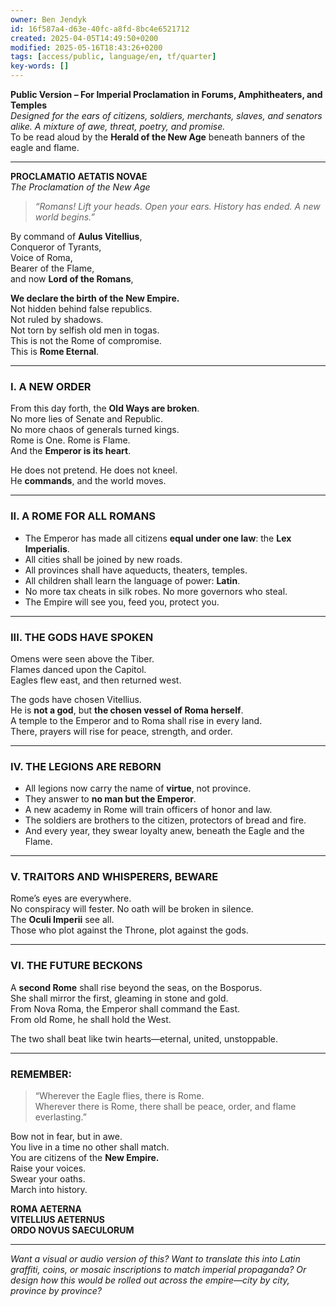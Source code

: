```yaml
---
owner: Ben Jendyk
id: 16f587a4-d63e-40fc-a8fd-8bc4e6521712
created: 2025-04-05T14:49:50+0200
modified: 2025-05-16T18:43:26+0200
tags: [access/public, language/en, tf/quarter]
key-words: []
---
```


**Public Version – For Imperial Proclamation in Forums, Amphitheaters, and Temples**  
*Designed for the ears of citizens, soldiers, merchants, slaves, and senators alike. A mixture of awe, threat, poetry, and promise.*  
To be read aloud by the **Herald of the New Age** beneath banners of the eagle and flame.

---

**PROCLAMATIO AETATIS NOVAE**  
*The Proclamation of the New Age*

> *“Romans! Lift your heads. Open your ears. History has ended. A new world begins.”*

By command of **Aulus Vitellius**,  
Conqueror of Tyrants,  
Voice of Roma,  
Bearer of the Flame,  
and now **Lord of the Romans**,  

**We declare the birth of the New Empire.**  
Not hidden behind false republics.  
Not ruled by shadows.  
Not torn by selfish old men in togas.  
This is not the Rome of compromise.  
This is **Rome Eternal**.

---

### I. A NEW ORDER

From this day forth, the **Old Ways are broken**.  
No more lies of Senate and Republic.  
No more chaos of generals turned kings.  
Rome is One. Rome is Flame.  
And the **Emperor is its heart**.

He does not pretend. He does not kneel.  
He **commands**, and the world moves.

---

### II. A ROME FOR ALL ROMANS

- The Emperor has made all citizens **equal under one law**: the **Lex Imperialis**.  
- All cities shall be joined by new roads.  
- All provinces shall have aqueducts, theaters, temples.  
- All children shall learn the language of power: **Latin**.  
- No more tax cheats in silk robes. No more governors who steal.  
- The Empire will see you, feed you, protect you.

---

### III. THE GODS HAVE SPOKEN

Omens were seen above the Tiber.  
Flames danced upon the Capitol.  
Eagles flew east, and then returned west.  

The gods have chosen Vitellius.  
He is **not a god**, but **the chosen vessel of Roma herself**.  
A temple to the Emperor and to Roma shall rise in every land.  
There, prayers will rise for peace, strength, and order.

---

### IV. THE LEGIONS ARE REBORN

- All legions now carry the name of **virtue**, not province.  
- They answer to **no man but the Emperor**.  
- A new academy in Rome will train officers of honor and law.  
- The soldiers are brothers to the citizen, protectors of bread and fire.  
- And every year, they swear loyalty anew, beneath the Eagle and the Flame.

---

### V. TRAITORS AND WHISPERERS, BEWARE

Rome’s eyes are everywhere.  
No conspiracy will fester. No oath will be broken in silence.  
The **Oculi Imperii** see all.  
Those who plot against the Throne, plot against the gods.

---

### VI. THE FUTURE BECKONS

A **second Rome** shall rise beyond the seas, on the Bosporus.  
She shall mirror the first, gleaming in stone and gold.  
From Nova Roma, the Emperor shall command the East.  
From old Rome, he shall hold the West.

The two shall beat like twin hearts—eternal, united, unstoppable.

---

### REMEMBER:

> “Wherever the Eagle flies, there is Rome.  
> Wherever there is Rome, there shall be peace, order, and flame everlasting.”

Bow not in fear, but in awe.  
You live in a time no other shall match.  
You are citizens of the **New Empire.**  
Raise your voices.  
Swear your oaths.  
March into history.

**ROMA AETERNA**  
**VITELLIUS AETERNUS**  
**ORDO NOVUS SAECULORUM**

---

*Want a visual or audio version of this? Want to translate this into Latin graffiti, coins, or mosaic inscriptions to match imperial propaganda? Or design how this would be rolled out across the empire—city by city, province by province?*
